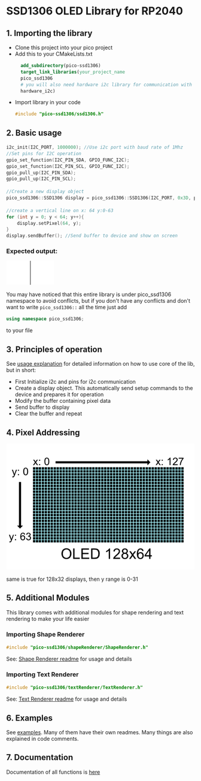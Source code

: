 # SSD1306 OLED Library for RP2040

## 1. Importing the library
* Clone this project into your pico project
* Add this to your CMakeLists.txt
  ```cmake
    add_subdirectory(pico-ssd1306)
    target_link_libraries(your_project_name
    pico_ssd1306
    # you will also need hardware i2c library for communication with the display
    hardware_i2c)
  ```
* Import library in your code
  ```c++
  #include "pico-ssd1306/ssd1306.h"
  ```
## 2. Basic usage
```c++
i2c_init(I2C_PORT, 1000000); //Use i2c port with baud rate of 1Mhz
//Set pins for I2C operation
gpio_set_function(I2C_PIN_SDA, GPIO_FUNC_I2C);
gpio_set_function(I2C_PIN_SCL, GPIO_FUNC_I2C);
gpio_pull_up(I2C_PIN_SDA);
gpio_pull_up(I2C_PIN_SCL);

//Create a new display object
pico_ssd1306::SSD1306 display = pico_ssd1306::SSD1306(I2C_PORT, 0x3D, pico_ssd1306::Size::W128xH64);

//create a vertical line on x: 64 y:0-63
for (int y = 0; y < 64; y++){
    display.setPixel(64, y);
}
display.sendBuffer(); //Send buffer to device and show on screen
```
### Expected output:
![example1](images/ex1.png) 

You may have noticed that this entire library is under pico_ssd1306 namespace to avoid conflicts, but if you don't have any
conflicts and don't want to write ```pico_ssd1306::``` all the time just add 
```c++
using namespace pico_ssd1306;
```
to your file

## 3. Principles of operation
See [usage explanation](usage.md) for detailed information on how to use core of the lib, but in short:
* First Initialize i2c and pins for i2c communication
* Create a display object. This automatically send setup commands to the device and prepares it for operation
* Modify the buffer containing pixel data
* Send buffer to display
* Clear the buffer and repeat

## 4. Pixel Addressing
![pixel_addressing](images/ex5.png)

same is true for 128x32 displays, then y range is 0-31

## 5. Additional Modules
This library comes with additional modules for shape rendering and text rendering to make your life easier
### Importing Shape Renderer
```c++
#include "pico-ssd1306/shapeRenderer/ShapeRenderer.h"
```
See: [Shape Renderer readme](shapeRenderer/readme.md) for usage and details
### Importing Text Renderer
```c++
#include "pico-ssd1306/textRenderer/TextRenderer.h"
```
See: [Text Renderer readme](textRenderer/readme.md) for usage and details

## 6. Examples
See [examples](examples). Many of them have their own readmes. Many things are also explained in code comments.

## 7. Documentation
Documentation of all functions is [here](https://ssd1306.harbys.me)
